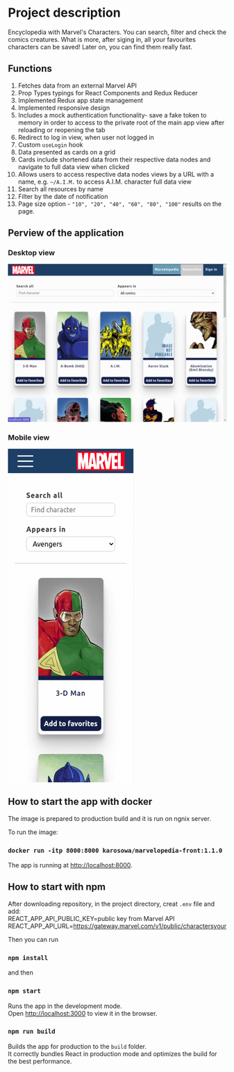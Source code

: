 # Project description

Encyclopedia with Marvel's Characters. You can search, filter and check the comics creatures.
What is more, after siging in, all your favourites characters can be saved! Later on, you can find them really fast.

## Functions

1. Fetches data from an external Marvel API
2. Prop Types typings for React Components and Redux Reducer
3. Implemented Redux app state management
4. Implemented responsive design
5. Includes a mock authentication functionality- save a fake token to memory in order to access to the private root of the main app view after reloading or reopening the tab
6. Redirect to log in view, when user not logged in
7. Custom `useLogin` hook
8. Data presented as cards on a grid
9. Cards include shortened data from their respective data nodes and navigate to full data view when clicked
10. Allows users to access respective data nodes views by a URL with a name, e.g. `~/A.I.M.` to access A.I.M. character full data view
11. Search all resources by name
12. Filter by the date of notification
13. Page size option - `"10", "20", "40", "60", "80", "100"` results on the page.

## Perview of the application

### Desktop view

![](./images/marvelopedia.gif)

### Mobile view

![](./images/marvelopediaMobile.gif)

## How to start the app with docker

The image is prepared to production build and it is run on ngnix server.

To run the image:

### `docker run -itp 8000:8000 karosowa/marvelopedia-front:1.1.0`

The app is running at [http://localhost:8000](http://localhost:8000).

## How to start with npm

After downloading repository, in the project directory, creat `.env` file and add: <br>
REACT_APP_API_PUBLIC_KEY=public key from Marvel API
REACT_APP_API_URL=https://gateway.marvel.com/v1/public/charactersyour

Then you can run

### `npm install`

and then

### `npm start`

Runs the app in the development mode.\
Open [http://localhost:3000](http://localhost:3000) to view it in the browser.

### `npm run build`

Builds the app for production to the `build` folder.\
It correctly bundles React in production mode and optimizes the build for the best performance.

